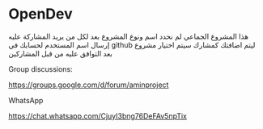 # OpenDev
هذا المشروع الجماعي
لم نحدد اسم ونوع المشروع بعد 
لكل من يريد المشاركة عليه إرسال اسم المستخدم لحسابك في 
github
ليتم اضافتك 
كمشارك 
سيتم اختيار مشروع بعد التوافق عليه من قبل المشاركين 

Group discussions:

https://groups.google.com/d/forum/aminproject

WhatsApp 

https://chat.whatsapp.com/CjuyI3bng76DeFAv5npTix

